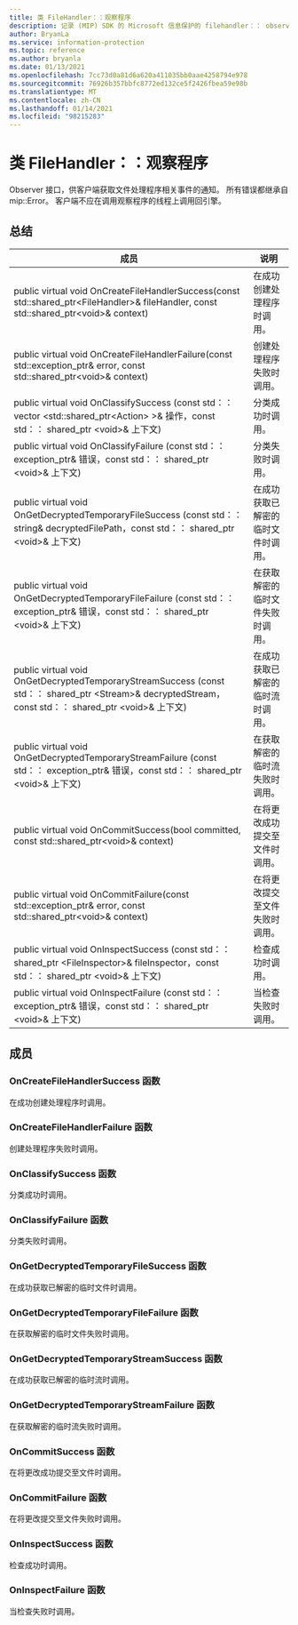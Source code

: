 ```yaml
---
title: 类 FileHandler：：观察程序
description: 记录 (MIP) SDK 的 Microsoft 信息保护的 filehandler：： observer 类。
author: BryanLa
ms.service: information-protection
ms.topic: reference
ms.author: bryanla
ms.date: 01/13/2021
ms.openlocfilehash: 7cc73d0a81d6a620a411035bb0aae4258794e978
ms.sourcegitcommit: 76926b357bbfc8772ed132ce5f2426fbea59e98b
ms.translationtype: MT
ms.contentlocale: zh-CN
ms.lasthandoff: 01/14/2021
ms.locfileid: "98215283"
---
```

# <a name="class-filehandlerobserver"></a>类 FileHandler：：观察程序 
Observer 接口，供客户端获取文件处理程序相关事件的通知。
所有错误都继承自 mip::Error。 客户端不应在调用观察程序的线程上调用回引擎。
  
## <a name="summary"></a>总结
 成员                        | 说明                                
--------------------------------|---------------------------------------------
public virtual void OnCreateFileHandlerSuccess(const std::shared_ptr\<FileHandler\>& fileHandler, const std::shared_ptr\<void\>& context)  |  在成功创建处理程序时调用。
public virtual void OnCreateFileHandlerFailure(const std::exception_ptr& error, const std::shared_ptr\<void\>& context)  |  创建处理程序失败时调用。
public virtual void OnClassifySuccess (const std：： vector \<std::shared_ptr\<Action\> \>& 操作，const std：： shared_ptr \<void\>& 上下文)   |  分类成功时调用。
public virtual void OnClassifyFailure (const std：： exception_ptr& 错误，const std：： shared_ptr \<void\>& 上下文)   |  分类失败时调用。
public virtual void OnGetDecryptedTemporaryFileSuccess (const std：： string& decryptedFilePath，const std：： shared_ptr \<void\>& 上下文)   |  在成功获取已解密的临时文件时调用。
public virtual void OnGetDecryptedTemporaryFileFailure (const std：： exception_ptr& 错误，const std：： shared_ptr \<void\>& 上下文)   |  在获取解密的临时文件失败时调用。
public virtual void OnGetDecryptedTemporaryStreamSuccess (const std：： shared_ptr \<Stream\>& decryptedStream，const std：： shared_ptr \<void\>& 上下文)   |  在成功获取已解密的临时流时调用。
public virtual void OnGetDecryptedTemporaryStreamFailure (const std：： exception_ptr& 错误，const std：： shared_ptr \<void\>& 上下文)   |  在获取解密的临时流失败时调用。
public virtual void OnCommitSuccess(bool committed, const std::shared_ptr\<void\>& context)  |  在将更改成功提交至文件时调用。
public virtual void OnCommitFailure(const std::exception_ptr& error, const std::shared_ptr\<void\>& context)  |  在将更改提交至文件失败时调用。
public virtual void OnInspectSuccess (const std：： shared_ptr \<FileInspector\>& fileInspector，const std：： shared_ptr \<void\>& 上下文)   |  检查成功时调用。
public virtual void OnInspectFailure (const std：： exception_ptr& 错误，const std：： shared_ptr \<void\>& 上下文)   |  当检查失败时调用。
  
## <a name="members"></a>成员
  
### <a name="oncreatefilehandlersuccess-function"></a>OnCreateFileHandlerSuccess 函数
在成功创建处理程序时调用。
  
### <a name="oncreatefilehandlerfailure-function"></a>OnCreateFileHandlerFailure 函数
创建处理程序失败时调用。
  
### <a name="onclassifysuccess-function"></a>OnClassifySuccess 函数
分类成功时调用。
  
### <a name="onclassifyfailure-function"></a>OnClassifyFailure 函数
分类失败时调用。
  
### <a name="ongetdecryptedtemporaryfilesuccess-function"></a>OnGetDecryptedTemporaryFileSuccess 函数
在成功获取已解密的临时文件时调用。
  
### <a name="ongetdecryptedtemporaryfilefailure-function"></a>OnGetDecryptedTemporaryFileFailure 函数
在获取解密的临时文件失败时调用。
  
### <a name="ongetdecryptedtemporarystreamsuccess-function"></a>OnGetDecryptedTemporaryStreamSuccess 函数
在成功获取已解密的临时流时调用。
  
### <a name="ongetdecryptedtemporarystreamfailure-function"></a>OnGetDecryptedTemporaryStreamFailure 函数
在获取解密的临时流失败时调用。
  
### <a name="oncommitsuccess-function"></a>OnCommitSuccess 函数
在将更改成功提交至文件时调用。
  
### <a name="oncommitfailure-function"></a>OnCommitFailure 函数
在将更改提交至文件失败时调用。
  
### <a name="oninspectsuccess-function"></a>OnInspectSuccess 函数
检查成功时调用。
  
### <a name="oninspectfailure-function"></a>OnInspectFailure 函数
当检查失败时调用。